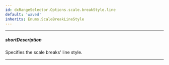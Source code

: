 ```yaml
---
id: dxRangeSelector.Options.scale.breakStyle.line
default: 'waved'
inherits: Enums.ScaleBreakLineStyle
---
```

---
##### shortDescription
Specifies the scale breaks' line style.

---
<!-- Description goes here -->